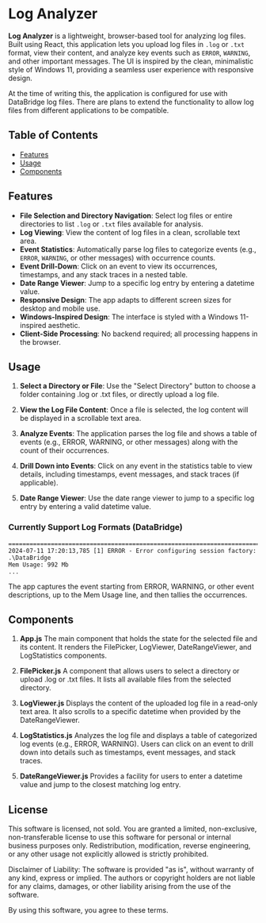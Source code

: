 # Log Analyzer

**Log Analyzer** is a lightweight, browser-based tool for analyzing log files. Built using React, this application lets you upload log files in `.log` or `.txt` format, view their content, and analyze key events such as `ERROR`, `WARNING`, and other important messages. The UI is inspired by the clean, minimalistic style of Windows 11, providing a seamless user experience with responsive design.

At the time of writing this, the application is configured for use with DataBridge log files. There are plans to extend the functionality to allow log files from different applications to be compatible.

## Table of Contents

- [Features](#features)
- [Usage](#usage)
- [Components](#components)

## Features

- **File Selection and Directory Navigation**: Select log files or entire directories to list `.log` or `.txt` files available for analysis.
- **Log Viewing**: View the content of log files in a clean, scrollable text area.
- **Event Statistics**: Automatically parse log files to categorize events (e.g., `ERROR`, `WARNING`, or other messages) with occurrence counts.
- **Event Drill-Down**: Click on an event to view its occurrences, timestamps, and any stack traces in a nested table.
- **Date Range Viewer**: Jump to a specific log entry by entering a datetime value.
- **Responsive Design**: The app adapts to different screen sizes for desktop and mobile use.
- **Windows-Inspired Design**: The interface is styled with a Windows 11-inspired aesthetic.
- **Client-Side Processing**: No backend required; all processing happens in the browser.

## Usage

1. **Select a Directory or File**: Use the "Select Directory" button to choose a folder containing .log or .txt files, or directly upload a log file.

2. **View the Log File Content**: Once a file is selected, the log content will be displayed in a scrollable text area.

3. **Analyze Events**: The application parses the log file and shows a table of events (e.g., ERROR, WARNING, or other messages) along with the count of their occurrences.

4. **Drill Down into Events**: Click on any event in the statistics table to view details, including timestamps, event messages, and stack traces (if applicable).

5. **Date Range Viewer**: Use the date range viewer to jump to a specific log entry by entering a valid datetime value.

### Currently Support Log Formats (DataBridge)

```
===========================================================================
2024-07-11 17:20:13,785 [1] ERROR - Error configuring session factory: .\DataBridge
Mem Usage: 992 Mb
...
```

The app captures the event starting from ERROR, WARNING, or other event descriptions, up to the Mem Usage line, and then tallies the occurrences.

## Components

1. **App.js**
   The main component that holds the state for the selected file and its content. It renders the FilePicker, LogViewer, DateRangeViewer, and LogStatistics components.

2. **FilePicker.js**
   A component that allows users to select a directory or upload .log or .txt files. It lists all available files from the selected directory.

3. **LogViewer.js**
   Displays the content of the uploaded log file in a read-only text area. It also scrolls to a specific datetime when provided by the DateRangeViewer.

4. **LogStatistics.js**
   Analyzes the log file and displays a table of categorized log events (e.g., ERROR, WARNING). Users can click on an event to drill down into details such as timestamps, event messages, and stack traces.

5. **DateRangeViewer.js**
   Provides a facility for users to enter a datetime value and jump to the closest matching log entry.

## License

This software is licensed, not sold. You are granted a limited, non-exclusive, non-transferable license to use this software for personal or internal business purposes only. Redistribution, modification, reverse engineering, or any other usage not explicitly allowed is strictly prohibited.

Disclaimer of Liability: The software is provided "as is", without warranty of any kind, express or implied. The authors or copyright holders are not liable for any claims, damages, or other liability arising from the use of the software.

By using this software, you agree to these terms.

